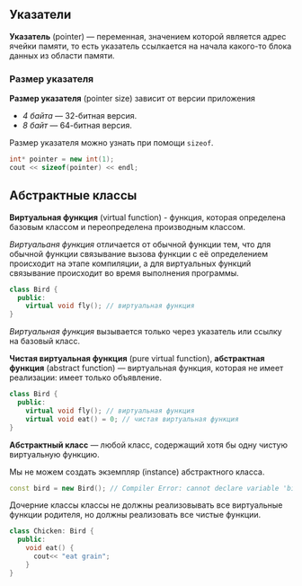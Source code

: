 
## Указатели

**Указатель** (pointer) — переменная, значением которой является адрес ячейки памяти, то есть указатель ссылкается на начала какого-то блока данных из области памяти.

### Размер указателя

**Размер указателя** (pointer size) зависит от версии приложения
* *4 байта* — 32-битная версия.
* *8 байт* — 64-битная версия.

Размер указателя можно узнать при помощи `sizeof`.
```cpp
int* pointer = new int(1);
cout << sizeof(pointer) << endl;
```

## Абстрактные классы

**Виртуальная функция** (virtual function) - функция, которая определена базовым классом и переопределена производным классом.  

*Виртуальаня функция* отличается от обычной функции тем, что для обычной функции связывание вызова функции с её определением происходит на этапе компиляции, а для виртуальных функций связывание происходит во время выполнения программы.
```cpp
class Bird {
  public:
    virtual void fly(); // виртуальная функция
}
```

*Виртуальная функция* вызывается только через указатель или ссылку на базовый класс.

**Чистая виртуальная функция** (pure virtual function), **абстрактная функция** (abstract function) — виртуальная функция, которая не имеет реализации: имеет только объявление.

```cpp
class Bird {
  public:
    virtual void fly(); // виртуальная функция
    virtual void eat() = 0; // чистая виртуальная функция
}
```

**Абстрактный класс** — любой класс, содержащий хотя бы одну чистую виртуальную функцию.  

Мы не можем создать экземпляр (instance) абстрактного класса.
```cpp
const bird = new Bird(); // Compiler Error: cannot declare variable 'bird' to be of abstract type 'Bird' because the following virtual functions are pure within 'Bird': ...
```

Дочерние классы классы не должны реализовывать все виртуальные функции родителя, но должны реализовать все чистые функции.
```cpp
class Chicken: Bird {
  public:
    void eat() {
      cout<< "eat grain";
    }
}
```
